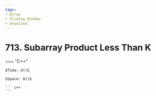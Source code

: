 ```yaml
---
tags:
- Array
- Sliding Window
- Unsolved
---
```



# 713. Subarray Product Less Than K

=== "C++"

    $Time: O()$

    $Space: O()$

    ``` c++
    ```